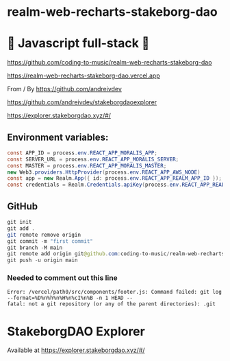 # realm-web-recharts-stakeborg-dao

# 🚀 Javascript full-stack 🚀

https://github.com/coding-to-music/realm-web-recharts-stakeborg-dao

https://realm-web-recharts-stakeborg-dao.vercel.app

From / By https://github.com/andreivdev

https://github.com/andreivdev/stakeborgdaoexplorer

https://explorer.stakeborgdao.xyz/#/

## Environment variables:

```java
const APP_ID = process.env.REACT_APP_MORALIS_APP;
const SERVER_URL = process.env.REACT_APP_MORALIS_SERVER;
const MASTER = process.env.REACT_APP_MORALIS_MASTER;
new Web3.providers.HttpProvider(process.env.REACT_APP_AWS_NODE)
const app = new Realm.App({ id: process.env.REACT_APP_REALM_APP_ID });
const credentials = Realm.Credentials.apiKey(process.env.REACT_APP_REALM_KEY);

```

## GitHub

```java
git init
git add .
git remote remove origin
git commit -m "first commit"
git branch -M main
git remote add origin git@github.com:coding-to-music/realm-web-recharts-stakeborg-dao.git
git push -u origin main
```

### Needed to comment out this line

```
Error: /vercel/path0/src/components/footer.js: Command failed: git log --format=%D%n%h%n%H%n%cI%n%B -n 1 HEAD --
fatal: not a git repository (or any of the parent directories): .git
```

# StakeborgDAO Explorer

Available at https://explorer.stakeborgdao.xyz/#/
